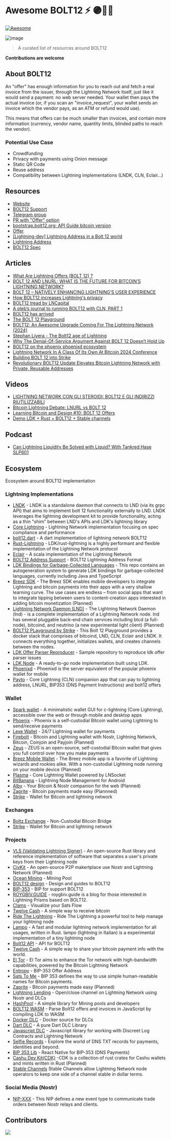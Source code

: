 # Awesome BOLT12 ⚡ 🟣🕵️‍♂️

[![Awesome](https://awesome.re/badge-flat2.svg)](https://awesome.re)


![image](https://github.com/Rsync25/awesome-bolt12/assets/135646455/1792378e-30b8-43ad-9543-b8889c70604d)


>A curated list of resources around BOLT12

**Contributions are welcome**


## About BOLT12

An "offer" has enough information for you to reach out and fetch a real invoice from the issuer, through the Lightning Network itself, just like it would send a payment: no web server needed. Your wallet then pays the actual invoice (or, if you scan an "invoice_request", your wallet sends an invoice which the vendor pays, as an ATM or refund would use).

This means that offers can be much smaller than invoices, and contain more information (currency, vendor name, quantity limits, blinded paths to reach the vendor).

### Potential Use Case

- Crowdfunding
- Privacy with payments using Onion message
- Static QR Code
- Reuse address
- Compatibility between Lightning implementations (LNDK, CLN, Eclair...)

## Resources

- [Website](https://bolt12.org/)
- [BOLT12 Support](https://bolt12.support/)
- [Telegram group](https://t.me/bolt12org)
- [PR with "Offer" option](https://github.com/lightning/bolts/pull/798)
- [bootstrap.bolt12.org: API Guide bitcoin version ](https://bootstrap.bolt12.org/)
- [Offer](https://bitcoinops.org/en/topics/offers/)
- [[Lightning-dev] Lightning Address in a Bolt 12 world](https://lists.linuxfoundation.org/pipermail/lightning-dev/2023-November/004204.html)
- [Lightning Address](https://gist.github.com/t-bast/78fd797a7da570d293a8663908d3339b)
- [BOLT12 Spec](https://github.com/lightning/bolts/blob/master/12-offer-encoding.md)

## Articles

- [What Are Lightning Offers (BOLT 12) ?](https://thebitcoinmanual.com/articles/lightning-offers-bolt12/)
- [BOLT 12 AND LNURL: WHAT IS THE FUTURE FOR BITCOIN’S LIGHTNING NETWORK?](https://bitcoinmagazine.com/technical/bolt12-lnurl-and-bitcoin-lightning)
- [BOLT 12 – NATIVELY ENHANCING LIGHTNING’S USER EXPERIENCE](https://voltage.cloud/blog/lightning-network-faq/bolt-12-enhancing-lightning-networks-users-experience/)
- [How BOLT12 increases Lightning's privacy](https://www.litebit.eu/en/news/bolt12-lightning)
- [BOLT12 tread by LNCapital](https://twitter.com/TorqLN/status/1589321548133203968)
- [A pleb’s journal to running BOLT12 with CLN, PART 1](https://stacker.news/items/538702)
- [BOLT12 has arrived](https://lightningdevkit.org/blog/bolt12-has-arrived/)
- [The BOLT 12 Playground](https://strike.me/blog/bolt12-playground/)
- [BOLT12: An Awesome Upgrade Coming For The Lightning Network (2024)](https://athenaalpha.substack.com/p/bolt12-an-awesome-upgrade-coming)
- [Stephan Livera - The Bolt12 age of Lightning](https://x.com/stephanlivera/status/1808573143012827227)
- [Why The Denial-Of-Service Argument Against BOLT 12 Doesn’t Hold Up](https://bitcoinmagazine.com/technical/dos-argument-against-bitcoin-bolt-12)
- [BOLT12 on the phoenix phoenixd ecosystem](https://massmux.org/p/bolt12-on-the-phoenix-phoenixd-ecosystem)
- [Lightning Network In A Class Of Its Own At Bitcoin 2024 Conference](https://www.nasdaq.com/articles/lightning-network-class-its-own-bitcoin-2024-conference)
- [Building BOLT 12 into Strike](https://strike.me/blog/bolt12-offers/)
- [Revolutionary BOLT12 Update Elevates Bitcoin Lightning Network with Private, Reusable Addresses](https://www.bitget.com/news/detail/12560604235498)

## Videos

- [LIGHTNING NETWORK CON GLI STEROIDI: BOLT12 E GLI INDIRIZZI RIUTILIZZABILI](https://www.youtube.com/watch?v=Et5m6HwaRC8)
- [Bitcoin Lightning Debate: LNURL vs BOLT 12](https://www.youtube.com/watch?v=Vk7Eyi9SHj0)
- [Learning Bitcoin and Design #10: BOLT 12 Offers](https://www.youtube.com/watch?v=fezdm8hFUjY)
- [Demo LDK + Rust + BOLT12 + Stable channels](https://stacker.news/items/713718)

## Podcast

- [Can Lightning Liquidity Be Solved with Liquid? With Tankred Hase SLP601](https://stephanlivera.com/episode/601/)

## Ecosystem

Ecosystem around BOLT12 implementation

### Lightning Implementations 

- [LNDK](https://github.com/lndk-org/lndk) - LNDK is a standalone daemon that connects to LND (via its grpc API) that aims to implement bolt 12 functionality externally to LND. LNDK leverages the lightning development kit to provide functionality, acting as a thin "shim" between LND's APIs and LDK's lightning library
- [Core Lightning](https://github.com/ElementsProject/lightning) - Lightning Network implementation focusing on spec compliance and performance
- [bolt12.dart](https://github.com/dart-lightning/lndart.bolt12) - A dart implementation of lightning network BOLT12
- [Rust-Lightning](https://github.com/lightningdevkit/rust-lightning) - LDK/rust-lightning is a highly performant and flexible implementation of the Lightning Network protocol
- [Eclair](https://github.com/ACINQ/eclair) - A scala implementation of the Lightning Network
- [BOLT12 Address Support](https://github.com/rustyrussell/bolt12address) - BOLT12 Lightning Address Format
- [LDK Bindings for Garbage-Collected Languages](https://github.com/lightningdevkit/ldk-garbagecollected) - This repo contains an autogeneration system to generate LDK bindings for garbage-collected languages, currently including Java and TypeScript
- [Breez SDK](https://github.com/breez/breez-sdk) - The Breez SDK enables mobile developers to integrate Lightning and bitcoin payments into their apps with a very shallow learning curve. The use cases are endless – from social apps that want to integrate tipping between users to content-creation apps interested in adding bitcoin monetization (Planned)
- [Lightning Network Daemon (LND)](https://github.com/lightningnetwork/lnd) - The Lightning Network Daemon (lnd) - is a complete implementation of a Lightning Network node. lnd has several pluggable back-end chain services including btcd (a full-node), bitcoind, and neutrino (a new experimental light client) (Planned)
- [BOLT12 PLayground by Strike](https://github.com/LN-Zap/bolt12-playground) - This Bolt 12 Playground provides a docker stack that comprises of bitcoind, LND, CLN, Eclair and LNDK. It connects everything together, initializes wallets, and creates channels between the nodes.
- [LDK Offer Parser Reproducer](https://github.com/LN-Zap/ldk-offer-parser-reproducer) -  Sample repository to reproduce ldk offer parser issues
- [LDK Node](https://github.com/lightningdevkit/ldk-node) - A ready-to-go node implementation built using LDK.
- [Phoenixd](https://github.com/ACINQ/phoenixd/) - Phoenixd is the server equivalent of the popular phoenix wallet for mobile
- [Payto](https://github.com/urza/payto) - Core Lightning (CLN) companion app that can pay to lightning address, LNURL, BIP353 (DNS Payment Instructions) and bolt12 offers
  
### Wallet

- [Spark wallet](https://github.com/shesek/spark-wallet) - A minimalistic wallet GUI for c-lightning (Core Lightning), accessible over the web or through mobile and desktop apps
- [Phoenix](https://github.com/ACINQ/phoenix) - Phoenix is a self-custodial Bitcoin wallet using Lightning to send/receive payments
- [Lexe Wallet](https://lexe.app/) - 24/7 Lightning wallet for payments
- [Firebolt](https://github.com/AreaLayer/firebolt-react-native) -  Bitcoin and Lightning wallet with Nostr, Lightning Network, Bitcoin, Coinjoin and Payjoin (Planned)
- [Zeus](https://zeusln.com/) - ZEUS is an open-source, self-custodial Bitcoin wallet that gives you full control over how you make payments
- [Breez Mobile Wallet](https://breez.technology/mobile/) - The Breez mobile app is a favorite of Lightning wizards and rookies alike. With a non-custodial Lightning node running on your mobile device (Planned)
- [Plasma](https://github.com/Fonta1n3/Plasma) -  Core Lightning Wallet powered by LNSocket
- [BitBanana](https://bitbanana.app/) - Lightning Node Management for Android
- [Alby](https://getalby.com/) - Your Bitcoin & Nostr companion for the web (Planned)
- [Zaprite](https://zaprite.com/) - Bitcoin payments made easy (Plannned)
- [Strike](https://strike.me/) - Wallet for Bitcoin and lightning network

### Exchanges

- [Boltz Exchange](https://boltz.exchange/) - Non-Custodial Bitcoin Bridge
- [Strike](https://strike.me/) - Wallet for Bitcoin and lightning network


### Projects

- [VLS (Validating Lightning Signer)](https://vls.tech/) - An open-source Rust library and reference implementation of software that separates a user's private keys from their Lightning node
- [CivKit](https://github.com/civkit/civkit-node) - An open-source P2P makertplace use Nostr and Lightning Network (Planned)
- [Ocean Mining](https://ocean.xyz/) - Mining Pool
- [BOLT12 design](https://bolt12.org/) - Design and guides to BOLT12
- [BIP-353](https://github.com/bitcoin/bips/pull/1551/files) - BIP for support BOLT12
- [ROYGBIV.GUIDE](https://www.roygbiv.guide/) - roygbiv.guide is a blog for those interested in Lightning Prisms based on BOLT12.
- [Clams](https://clams.tech/) - Visualize your Sats Flow
- [Twelve Cash](https://twelve.cash/) - A simple way to receive bitcoin
- [Ride The Lightning](https://www.ridethelightning.info/) - Ride The Lightning a powerful tool to help manage your lightning node
- [Lampo](https://lampo.devcrew.cc/) - A fast and modular lightning network implementation for all usages, written in Rust. lampo (lightning in Italian) is a experimental implementation of a tiny lightning node
- [Bolt12 API](https://github.com/ATLBitLab/twelvecash) - API for BOLT12
- [Twelve Cash](https://twelve.cash/) - A simple way to share your bitcoin payment info with the world.
- [El Tor](https://bitbucket.org/eltordev/workspace/projects/ELTOR) - El Tor aims to enhance the Tor network with high-bandwidth capabilities, powered by the Bitcoin Lightning Network
- [Entropy](https://dplus.plus/offer) -  BIP-353 Offer Address
- [Sats To Me](https://satsto.me/) -  BIP 353 defines the way to use simple human-readable names for Bitcoin payments. 
- [Zaprite](https://zaprite.com/) - Bitcoin payments made easy (Planned)
- [Lightning Lending](https://github.com/AreaLayer/Lightning-Lending) -  Open/close channel on Lightning Network using Nostr and DLCs
- [HashPool](https://crates.io/crates/Hash_Pool) -  A simple library for Mining pools and developers
- [BOLT12 WASM](https://github.com/BoltzExchange/bolt12-wasm) - Parse Bolt12 offers and invoices in JavaScript by compiling LDK to WASM
- [Docker DLC](https://github.com/Horus-Org/docker-dlc/) - Docker source for DLCs
- [Dart DLC](https://github.com/Horus-Org/dart-dlc) -  A pure Dart DLC Library
- [Javascript DLC](https://github.com/AreaLayer/javascript-dlc) - Javascript library for working with Discreet Log Contracts and Lightning Network 
- [Selfie Records](https://selfie-records.com/) - Explore the world of DNS TXT records for payments, identities and beyond.
- [BIP 353 Lib](https://github.com/Horus-Org/bip-353-lib) - React Native for BIP-353 (DNS Payments)
- [Cashu Dev Kit(CDK)](https://github.com/cashubtc/cdk) -CDK is a collection of rust crates for Cashu wallets and mints written in Rust (Planned)
- [Stable Channels](https://github.com/toneloc/stable-channels) Stable Channels allow Lightning Network node operators to keep one side of a channel stable in dollar terms.
  
### Social Media (Nostr)

- [NIP-XXX](https://github.com/nostr-protocol/nips/blob/361c439b4860648dda06ff6e6c41dd11e58bb995/XXX.md) - This NIP defines a new event type to communicate trade orders between Nostr relays and clients.


## Contributors

<a align="center" href="https://github.com/Rsync25/awesome-bolt12/graphs/contributors">
  <img src="https://contrib.rocks/image?repo=Rsync25/awesome-bolt12" />
</a>


